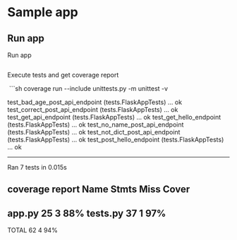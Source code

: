 # Sample app

## Run app
Run app

```sh

```

Execute tests and get coverage report

 ```sh
coverage run --include unittests.py -m unittest -v

test_bad_age_post_api_endpoint (tests.FlaskAppTests) ... ok
test_correct_post_api_endpoint (tests.FlaskAppTests) ... ok
test_get_api_endpoint (tests.FlaskAppTests) ... ok
test_get_hello_endpoint (tests.FlaskAppTests) ... ok
test_no_name_post_api_endpoint (tests.FlaskAppTests) ... ok
test_not_dict_post_api_endpoint (tests.FlaskAppTests) ... ok
test_post_hello_endpoint (tests.FlaskAppTests) ... ok

----------------------------------------------------------------------
Ran 7 tests in 0.015s

coverage report
Name       Stmts   Miss  Cover
------------------------------
app.py        25      3    88%
tests.py      37      1    97%
------------------------------
TOTAL         62      4    94%
```
